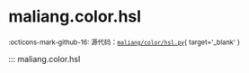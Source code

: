 # maliang.color.hsl

<small>:octicons-mark-github-16: 源代码：[`maliang/color/hsl.py`](https://github.com/Xiaokang2022/maliang/blob/3.0.0/maliang/color/hsl.py){ target='_blank' }</small>

::: maliang.color.hsl
